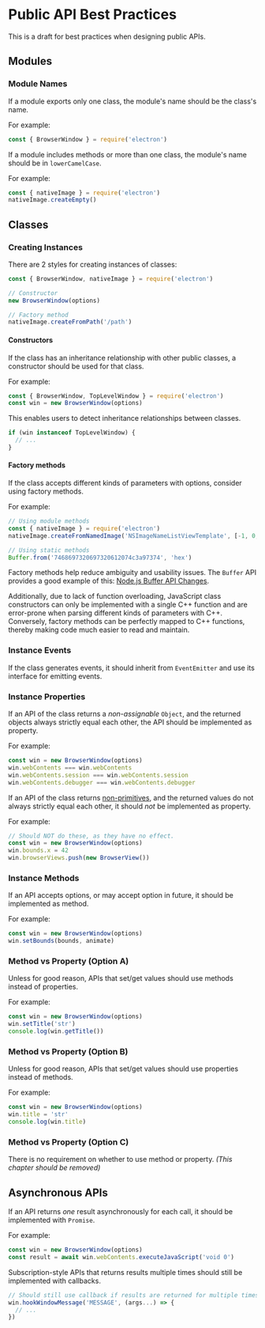 # Public API Best Practices

This is a draft for best practices when designing public APIs.

## Modules

### Module Names

If a module exports only one class, the module's name should be the class's name.

For example:

```javascript
const { BrowserWindow } = require('electron')
```

If a module includes methods or more than one class, the module's name should be in `lowerCamelCase`.

For example:

```javascript
const { nativeImage } = require('electron')
nativeImage.createEmpty()
```

## Classes

### Creating Instances

There are 2 styles for creating instances of classes:

```javascript
const { BrowserWindow, nativeImage } = require('electron')

// Constructor
new BrowserWindow(options)

// Factory method
nativeImage.createFromPath('/path')
```

#### Constructors

If the class has an inheritance relationship with other public classes, a constructor should be used for that class.

For example:

```javascript
const { BrowserWindow, TopLevelWindow } = require('electron')
const win = new BrowserWindow(options)
```

This enables users to detect inheritance relationships between classes.

```javascript
if (win instanceof TopLevelWindow) {
  // ...
}
```

#### Factory methods

If the class accepts different kinds of parameters with options, consider using factory methods.

For example:

```javascript
// Using module methods
const { nativeImage } = require('electron')
nativeImage.createFromNamedImage('NSImageNameListViewTemplate', [-1, 0, 1])

// Using static methods
Buffer.from('7468697320697320612074c3a97374', 'hex')
```

Factory methods help reduce ambiguity and usability issues. The `Buffer` API provides a good example of this: [Node.js Buffer API Changes][node-buffer-api].

Additionally, due to lack of function overloading, JavaScript class constructors can only be implemented with a single C++ function and are error-prone when parsing different kinds of parameters with C++. Conversely, factory methods can be perfectly mapped to C++ functions, thereby making code much easier to read and maintain.

### Instance Events

If the class generates events, it should inherit from `EventEmitter` and use its interface for emitting events.

### Instance Properties

If an API of the class returns a _non-assignable_ `Object`, and the returned objects always strictly equal each other, the API should be implemented as property.

For example:

```javascript
const win = new BrowserWindow(options)
win.webContents === win.webContents
win.webContents.session === win.webContents.session
win.webContents.debugger === win.webContents.debugger
```

If an API of the class returns [non-primitives][no-primitive], and the returned values do not always strictly equal each other, it should _not_ be implemented as property.

For example:

```javascript
// Should NOT do these, as they have no effect.
const win = new BrowserWindow(options)
win.bounds.x = 42
win.browserViews.push(new BrowserView())
```

### Instance Methods

If an API accepts options, or may accept option in future, it should be implemented as method.

For example:

```javascript
const win = new BrowserWindow(options)
win.setBounds(bounds, animate)
```

### Method vs Property (Option A)

Unless for good reason, APIs that set/get values should use methods instead of properties.

For example:

```javascript
const win = new BrowserWindow(options)
win.setTitle('str')
console.log(win.getTitle())
```

### Method vs Property (Option B)

Unless for good reason, APIs that set/get values should use properties instead of methods.

For example:

```javascript
const win = new BrowserWindow(options)
win.title = 'str'
console.log(win.title)
```

### Method vs Property (Option C)

There is no requirement on whether to use method or property. _(This chapter should be removed)_

## Asynchronous APIs

If an API returns _one_ result asynchronously for each call, it should be implemented with `Promise`.

For example:

```javascript
const win = new BrowserWindow(options)
const result = await win.webContents.executeJavaScript('void 0')
```

Subscription-style APIs that returns results multiple times should still be implemented with callbacks.

```javascript
// Should still use callback if results are returned for multiple times.
win.hookWindowMessage('MESSAGE', (args...) => {
  // ...
})
```

[node-buffer-api]: https://medium.com/@jasnell/node-js-buffer-api-changes-3c21f1048f97
[no-primitive]: https://developer.mozilla.org/en-US/docs/Glossary/Primitive
